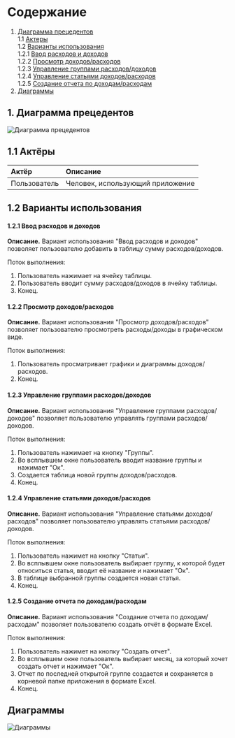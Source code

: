 # Содержание
1. [Диаграмма прецедентов](#1)<br>
1.1 [Актеры](#1.1)<br>
1.2 [Варианты использования](#1.2)<br>
1.2.1 [Ввод расходов и доходов](#1.2.1)<br>
1.2.2 [Просмотр доходов/расходов](#1.2.2)<br> 
1.2.3 [Управление группами расходов/доходов](#1.2.3)<br>
1.2.4 [Управление статьями доходов/расходов](#1.2.4)<br>
1.2.5 [Создание отчета по доходам/расходам](#1.2.5)<br>  
2. [Диаграммы](#2)<br>
    
## 1. Диаграмма прецедентов<a name="1"></a> 

![Диаграмма прецедентов](https://github.com/FakeAccountQWE/trtpo2/blob/main/diagrams/Use%20case/use_cases.png)


## 1.1 Актёры<a name="1.1"></a>

| Актёр | Описание |
|:--|:--|
| Пользователь | Человек, использующий приложение |

## 1.2 Варианты использования<a name="1.2"></a>

#### 1.2.1 Ввод расходов и доходов<a name="1.2.1"></a>
**Описание.** Вариант использования "Ввод расходов и доходов" позволяет пользователю добавить в таблицу сумму расходов/доходов.

Поток выполнения:
1. Пользователь нажимает на ячейку таблицы.
2. Пользователь вводит сумму расходов/доходов в ячейку таблицы.
3. Конец.

#### 1.2.2 Просмотр доходов/расходов<a name="1.2.2"></a>
**Описание.** Вариант использования "Просмотр доходов/расходов" позволяет пользователю просмотреть расходы/доходы в графическом виде.

Поток выполнения:
1. Пользователь просматривает графики и диаграммы доходов/расходов.
2. Конец.

#### 1.2.3 Управление группами расходов/доходов<a name="1.2.3"></a>
**Описание.** Вариант использования "Управление группами расходов/доходов" позволяет пользователю управлять группами расходов/доходов.

Поток выполнения:
1. Пользователь нажимает на кнопку "Группы".
2. Во всплывшем окне пользователь вводит название группы и нажимает "Ок".
3. Создается таблица новой группы доходов/расходов. 
4. Конец.

#### 1.2.4 Управление статьями доходов/расходов<a name="1.2.4"></a>
**Описание.** Вариант использования "Управление статьями доходов/расходов" позволяет пользователю управлять статьями расходов/доходов.

Поток выполнения:
1. Пользователь нажимет на кнопку "Статьи".
2. Во всплывшем окне пользователь выбирает группу, к которой будет относиться статья, вводит её название и нажимает "Ок".
3. В таблице выбранной группы создается новая статья.
4. Конец.

#### 1.2.5 Создание отчета по доходам/расходам<a name="1.2.5"></a>
**Описание.** Вариант использования "Создание отчета по доходам/расходам" позволяет пользователю создать отчёт в формате Excel.

Поток выполнения:
1. Пользователь нажимет на кнопку "Создать отчет".
2. Во всплывшем окне пользователь выбирает месяц, за который хочет создать отчет и нажимает "Ок".
3. Отчет по последней открытой группе создается и сохраняется в корневой папке приложения в формате Excel.
4. Конец.

## Диаграммы<a name="2"></a>
![Диаграммы](https://github.com/FakeAccountQWE/trtpo2/tree/main/diagrams)
